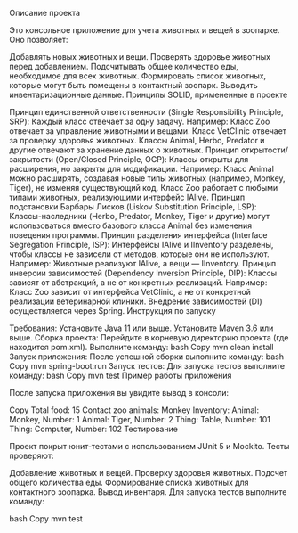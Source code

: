 Описание проекта

Это консольное приложение для учета животных и вещей в зоопарке. Оно позволяет:

Добавлять новых животных и вещи.
Проверять здоровье животных перед добавлением.
Подсчитывать общее количество еды, необходимое для всех животных.
Формировать список животных, которые могут быть помещены в контактный зоопарк.
Выводить инвентаризационные данные.
Принципы SOLID, примененные в проекте

Принцип единственной ответственности (Single Responsibility Principle, SRP):
Каждый класс отвечает за одну задачу. Например:
Класс Zoo отвечает за управление животными и вещами.
Класс VetClinic отвечает за проверку здоровья животных.
Классы Animal, Herbo, Predator и другие отвечают за хранение данных о животных.
Принцип открытости/закрытости (Open/Closed Principle, OCP):
Классы открыты для расширения, но закрыты для модификации. Например:
Класс Animal можно расширять, создавая новые типы животных (например, Monkey, Tiger), не изменяя существующий код.
Класс Zoo работает с любыми типами животных, реализующими интерфейс IAlive.
Принцип подстановки Барбары Лисков (Liskov Substitution Principle, LSP):
Классы-наследники (Herbo, Predator, Monkey, Tiger и другие) могут использоваться вместо базового класса Animal без изменения поведения программы.
Принцип разделения интерфейса (Interface Segregation Principle, ISP):
Интерфейсы IAlive и IInventory разделены, чтобы классы не зависели от методов, которые они не используют. Например:
Животные реализуют IAlive, а вещи — IInventory.
Принцип инверсии зависимостей (Dependency Inversion Principle, DIP):
Классы зависят от абстракций, а не от конкретных реализаций. Например:
Класс Zoo зависит от интерфейса VetClinic, а не от конкретной реализации ветеринарной клиники.
Внедрение зависимостей (DI) осуществляется через Spring.
Инструкция по запуску

Требования:
Установите Java 11 или выше.
Установите Maven 3.6 или выше.
Сборка проекта:
Перейдите в корневую директорию проекта (где находится pom.xml).
Выполните команду:
bash
Copy
mvn clean install
Запуск приложения:
После успешной сборки выполните команду:
bash
Copy
mvn spring-boot:run
Запуск тестов:
Для запуска тестов выполните команду:
bash
Copy
mvn test
Пример работы приложения

После запуска приложения вы увидите вывод в консоли:

Copy
Total food: 15
Contact zoo animals:
Monkey
Inventory:
Animal: Monkey, Number: 1
Animal: Tiger, Number: 2
Thing: Table, Number: 101
Thing: Computer, Number: 102
Тестирование

Проект покрыт юнит-тестами с использованием JUnit 5 и Mockito. Тесты проверяют:

Добавление животных и вещей.
Проверку здоровья животных.
Подсчет общего количества еды.
Формирование списка животных для контактного зоопарка.
Вывод инвентаря.
Для запуска тестов выполните команду:

bash
Copy
mvn test